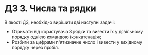 # ДЗ 3. Числа та рядки

В якості ДЗ, необхідно вирішити дві наступні задачі:

* Отримати від користувача 3 рядки та вивести їх у довільному порядку однією командою (конкатенація);
* Розбити за цифрами п'ятизначне число і вивести у вихідному порядку через пробіл.
